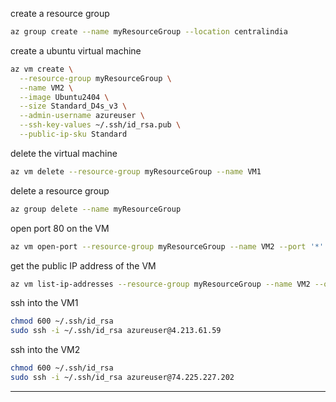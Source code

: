 create a resource group

```bash
az group create --name myResourceGroup --location centralindia
```

create a ubuntu virtual machine

```bash
az vm create \
  --resource-group myResourceGroup \
  --name VM2 \
  --image Ubuntu2404 \
  --size Standard_D4s_v3 \
  --admin-username azureuser \
  --ssh-key-values ~/.ssh/id_rsa.pub \
  --public-ip-sku Standard
```

delete the virtual machine
```bash
az vm delete --resource-group myResourceGroup --name VM1
```

delete a resource group

```bash
az group delete --name myResourceGroup
```

open port 80 on the VM

```bash
az vm open-port --resource-group myResourceGroup --name VM2 --port '*'
```

get the public IP address of the VM

```bash
az vm list-ip-addresses --resource-group myResourceGroup --name VM2 --output table
```

ssh into the VM1

```bash
chmod 600 ~/.ssh/id_rsa
sudo ssh -i ~/.ssh/id_rsa azureuser@4.213.61.59

```


ssh into the VM2

```bash
chmod 600 ~/.ssh/id_rsa
sudo ssh -i ~/.ssh/id_rsa azureuser@74.225.227.202

```

---
